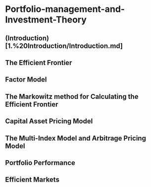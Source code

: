 # Portfolio-management-and-Investment-Theory

## (Introduction)[1.%20Introduction/Introduction.md]

## The Efficient Frontier

## Factor Model

## The Markowitz method for Calculating the Efficient Frontier

## Capital Asset Pricing Model

## The Multi-Index Model and Arbitrage Pricing Model

## Portfolio Performance

## Efficient Markets

